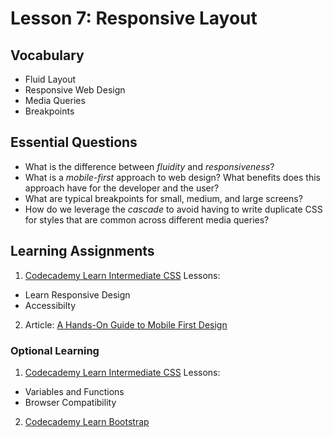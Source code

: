 # Lesson 7: Responsive Layout

## Vocabulary
* Fluid Layout
* Responsive Web Design
* Media Queries
* Breakpoints

## Essential Questions
* What is the difference between _fluidity_ and _responsiveness_?
* What is a _mobile-first_ approach to web design? What benefits does this approach have for the developer and the user?
* What are typical breakpoints for small, medium, and large screens?
* How do we leverage the _cascade_ to avoid having to write duplicate CSS for styles that are common across different media queries?

## Learning Assignments
1. [Codecademy Learn Intermediate CSS](https://www.codecademy.com/learn/learn-intermediate-css) Lessons:
  * Learn Responsive Design
  * Accessibilty
2. Article: [A Hands-On Guide to Mobile First Design](https://www.uxpin.com/studio/blog/a-hands-on-guide-to-mobile-first-design/)

### Optional Learning
1. [Codecademy Learn Intermediate CSS](https://www.codecademy.com/learn/learn-intermediate-css) Lessons:
  * Variables and Functions
  * Browser Compatibility 
2. [Codecademy Learn Bootstrap](https://www.codecademy.com/learn/learn-bootstrap)
